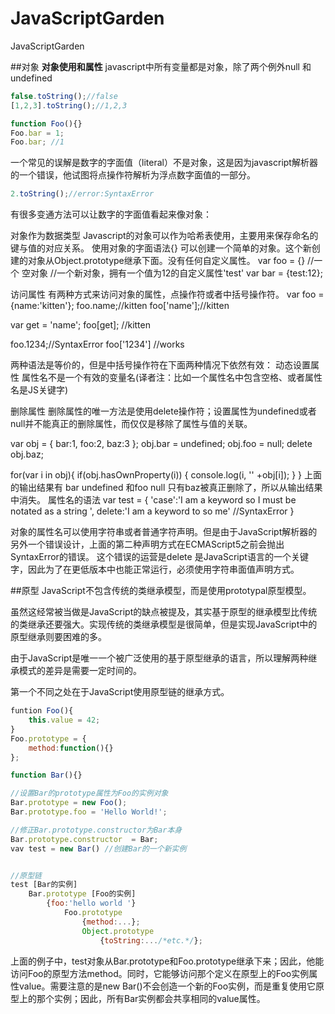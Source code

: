 JavaScriptGarden
================

JavaScriptGarden

##对象
**对象使用和属性**
javascript中所有变量都是对象，除了两个例外null 和undefined
```javascript
false.toString();//false
[1,2,3].toString();//1,2,3

function Foo(){}
Foo.bar = 1;
Foo.bar; //1
```

一个常见的误解是数字的字面值（literal）不是对象，这是因为javascript解析器的一个错误，他试图将点操作符解析为浮点数字面值的一部分。
```javascript
2.toString();//error:SyntaxError
```

有很多变通方法可以让数字的字面值看起来像对象：


对象作为数据类型
Javascript的对象可以作为哈希表使用，主要用来保存命名的键与值的对应关系。
使用对象的字面语法{} 可以创建一个简单的对象。这个新创建的对象从Object.prototype继承下面。没有任何自定义属性。
var foo = {} //一个 空对象
//一个新对象，拥有一个值为12的自定义属性'test'
var bar = {test:12};

访问属性
有两种方式来访问对象的属性，点操作符或者中括号操作符。
var foo = {name:'kitten'};
foo.name;//kitten
foo['name'];//kitten

var get = 'name';
foo[get]; //kitten

foo.1234;//SyntaxError
foo['1234'] //works

两种语法是等价的，但是中括号操作符在下面两种情况下依然有效：
动态设置属性
属性名不是一个有效的变量名(译者注：比如一个属性名中包含空格、或者属性名是JS关键字)

删除属性
删除属性的唯一方法是使用delete操作符；设置属性为undefined或者null并不能真正的删除属性，而仅仅是移除了属性与值的关联。

var obj = {
    bar:1,
    foo:2,
    baz:3
};
obj.bar = undefined;
obj.foo = null;
delete obj.baz;

for(var i in obj){
    if(obj.hasOwnProperty(i)) {
        console.log(i, '' +obj[i]);
    }
}
上面的输出结果有 bar undefined 和foo null 只有baz被真正删除了，所以从输出结果中消失。
属性名的语法
var test = {
    'case':'I am a keyword so I must be notated as a string ',
    delete:'I am a keyword to so me' //SyntaxError
}

对象的属性名可以使用字符串或者普通字符声明。但是由于JavaScript解析器的另外一个错误设计，上面的第二种声明方式在ECMAScript5之前会抛出SyntaxError的错误。
这个错误的运营是delete 是JavaScript语言的一个关键字，因此为了在更低版本中也能正常运行，必须使用字符串面值声明方式。

##原型
JavaScript不包含传统的类继承模型，而是使用prototypal原型模型。

虽然这经常被当做是JavaScript的缺点被提及，其实基于原型的继承模型比传统的类继承还要强大。实现传统的类继承模型是很简单，但是实现JavaScript中的原型继承则要困难的多。

由于JavaScript是唯一一个被广泛使用的基于原型继承的语言，所以理解两种继承模式的差异是需要一定时间的。

第一个不同之处在于JavaScript使用原型链的继承方式。
```javascript
funtion Foo(){
	this.value = 42;
}
Foo.prototype = {
	method:function(){}
};

function Bar(){}

//设置Bar的prototype属性为Foo的实例对象
Bar.prototype = new Foo();
Bar.prototype.foo = 'Hello World!';

//修正Bar.prototype.constructor为Bar本身
Bar.prototype.constructor  = Bar;
vav test = new Bar() //创建Bar的一个新实例


//原型链
test [Bar的实例]
	Bar.prototype [Foo的实例]
		{foo:'hello world '}
			Foo.prototype
				{method:...};
				Object.prototype
					{toString:.../*etc.*/};

```

上面的例子中，test对象从Bar.prototype和Foo.prototype继承下来；因此，他能访问Foo的原型方法method。同时，它能够访问那个定义在原型上的Foo实例属性value。需要注意的是new Bar()不会创造一个新的Foo实例，而是重复使用它原型上的那个实例；因此，所有Bar实例都会共享相同的value属性。

